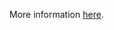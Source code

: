 More information [here](https://docs.prismacloud.io/en/enterprise-edition/policy-reference/aws-policies/aws-networking-policies/ensure-that-amazon-emr-clusters-security-groups-are-not-open-to-the-world).
